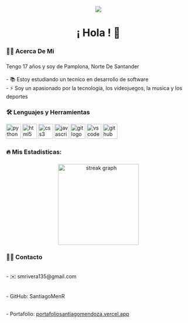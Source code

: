 
###
###

<div align="center">
  <img src="https://visitor-badge.laobi.icu/badge?page_id=SantiagoMenR.SantiagoMenR&"  />
</div>

###

<h1 align="center">¡ Hola ! 👋</h1>

###

<h3 align="left">👩‍💻  Acerca De Mi</h3>

###

<p align="left">Tengo 17 años y soy de Pamplona, Norte De Santander<br><br>- 📚 Estoy estudiando un tecnico en desarrollo de software<br>- ⚡ Soy un apasionado por la tecnologia, los videojuegos, la musica y los deportes</p>

###

<h3 align="left">🛠 Lenguajes y Herramientas</h3>

<p align="left">
  <img src="https://cdn.jsdelivr.net/gh/devicons/devicon/icons/python/python-original.svg" height="40" alt="python logo" />
  <img src="https://cdn.jsdelivr.net/gh/devicons/devicon/icons/html5/html5-original.svg" height="40" alt="html5 logo" />
  <img src="https://cdn.jsdelivr.net/gh/devicons/devicon/icons/css3/css3-original.svg" height="40" alt="css3 logo" />
  <img src="https://cdn.jsdelivr.net/gh/devicons/devicon/icons/javascript/javascript-original.svg" height="40" alt="javascript logo" />
  <img src="https://cdn.jsdelivr.net/gh/devicons/devicon/icons/git/git-original.svg" height="40" alt="git logo" />
  <img src="https://cdn.jsdelivr.net/gh/devicons/devicon/icons/vscode/vscode-original.svg" height="40" alt="vscode logo" />
  <img src="https://cdn.jsdelivr.net/gh/devicons/devicon/icons/github/github-original.svg" height="40" alt="github logo" />
</p>

###

<h3 align="left">🔥  Mis Estadisticas:</h3>

###

<div align="center">
  <img src="https://streak-stats.demolab.com?user=SantiagoMenR&locale=en&mode=daily&theme=dark&hide_border=false&border_radius=5&order=3" height="220" alt="streak graph"  />
</div>

###
###
<h3 align="left">👩‍💻  Contacto</h3>
<p align="left"><br>- ✉️ smrivera135@gmail.com</p>
<p align="left"><br>- GitHub: SantiagoMenR</p>
<p align="left"><br>- Portafolio: <a href="https://portafoliosantiagomendoza.vercel.app" target="_blank">portafoliosantiagomendoza.vercel.app</a></p>

###